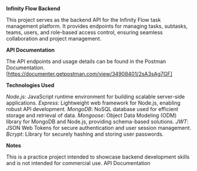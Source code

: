 
**Infinity Flow Backend**

This project serves as the backend API for the Infinity Flow task management platform. It provides endpoints for managing tasks, subtasks, teams, users, and role-based access control, ensuring seamless collaboration and project management.

**API Documentation**

The API endpoints and usage details can be found in the Postman Documentation. [https://documenter.getpostman.com/view/34908401/2sA3sAg7GF]

**Technologies Used**

*Node.js*: JavaScript runtime environment for building scalable server-side applications.
*Express*: Lightweight web framework for Node.js, enabling robust API development.
*MongoDB*: NoSQL database used for efficient storage and retrieval of data.
*Mongoose*: Object Data Modeling (ODM) library for MongoDB and Node.js, providing schema-based solutions.
*JWT*: JSON Web Tokens for secure authentication and user session management.
*Bcrypt*: Library for securely hashing and storing user passwords.

**Notes**

This is a practice project intended to showcase backend development skills and is not intended for commercial use.
API Documentation


